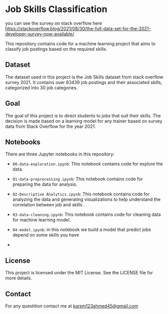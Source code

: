# Job Skills Classification

you can see the survey on stack overflow here https://stackoverflow.blog/2021/08/30/the-full-data-set-for-the-2021-developer-survey-now-available/

This repository contains code for a machine learning project that aims to classify job postings based on the required skills.

## Dataset

The dataset used in this project is the Job Skills dataset from stack overflow survey 2021. It contains over 83439 job postings and their associated skills, categorized into 30 job categories.

## Goal
The goal of this project is to direct students to jobs that suit their skills. The decision is made based on a learning model for any trainer based on survey data from Stack Overflow for the year 2021.

## Notebooks

There are three Jupyter notebooks in this repository:

- `00-data-exploration.ipynb`: This notebook contains code for explore the data.

- `01-data-preprocessing.ipynb`: This notebook contains code for preparing the data for analysis.

- `02-Descriptive Analytics.ipynb`: This notebook contains code for analyzing the data and generating visualizations to help understand the correlation between job and skills .

- `03-data-cleaning.ipynb`: This notebook contains code for cleaning data for machine learning model.

- `04-model.ipynb`: in this notebook we build a model that predict jobs depend on some skills you have
- 


## License

This project is licensed under the MIT License. See the LICENSE file for more details.

## Contact 

For any questition contact me at karem123ahmed45@gmail.com
